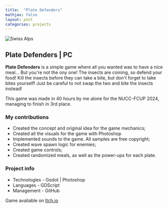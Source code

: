 ```yaml
---
title:  "Plate Defenders"
mathjax: false
layout: post
categories: projects
---
```


![Swiss Alps](https://user-images.githubusercontent.com/4943215/55412536-edbba180-5567-11e9-9c70-6d33bca3f8ed.jpg)


## Plate Defenders | PC

<div>
    <p><strong>Plate Defenders</strong> is a simple game where all you wanted was to have a nice meal... But you're not the ony one! The insects are coming, so defend your food! Kill the insects before they can take a bite, but don't forget to take bites yourself! Just be careful to not swap the two and bite the insects instead!</p>
    <p>This game was made in 40 hours by me alone for the NUCC-FCUP 2024, managing to finish in 3rd place.</p>
</div>

<div>
    <h3><strong>My contributions</strong></h3>
    <ul>
        <li>Created the concept and original idea for the game mechanics;</li>
        <li>Created all the visuals for the game with Photoshop</li>
        <li>Implemented sounds to the game. All samples are free copyright;</li>
        <li>Created wave spawn logic for enemies;</li>
        <li>Created game controls;</li>
        <li>Created randomized meals, as well as the power-ups for each plate.</li>
    </ul>
</div>

<div>
    <h3><strong>Project info</strong></strong></h3>
    <ul>
        <li>Technologies - Godot | Photoshop</li>
        <li>Languages - GDScript</li>
        <li>Management - GitHub</li>
    </ul>
    Game avaliable on <a href="https://reddearc.itch.io/plate-defenders" target="_blank">Itch.io</a>
</div>
